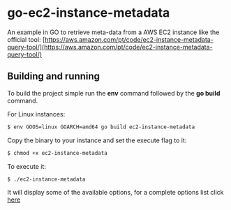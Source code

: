 # go-ec2-instance-metadata
An example in GO to retrieve meta-data from a AWS EC2 instance like the official tool: [https://aws.amazon.com/pt/code/ec2-instance-metadata-query-tool/](https://aws.amazon.com/pt/code/ec2-instance-metadata-query-tool/)

## Building and running

To build the project simple run the __env__ command followed by the __go build__ command.

For Linux instances:

```sh
$ env GOOS=linux GOARCH=amd64 go build ec2-instance-metadata
```

Copy the binary to your instance and set the execute flag to it:

```sh
$ chmod +x ec2-instance-metadata
```

To execute it:

```sh
$ ./ec2-instance-metadata
```

It will display some of the available options, for a complete options list click [here](https://docs.aws.amazon.com/AWSEC2/latest/UserGuide/ec2-instance-metadata.html)



